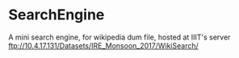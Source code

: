 # SearchEngine
A mini search engine, for wikipedia dum file, hosted at IIIT's server ftp://10.4.17.131/Datasets/IRE_Monsoon_2017/WikiSearch/
